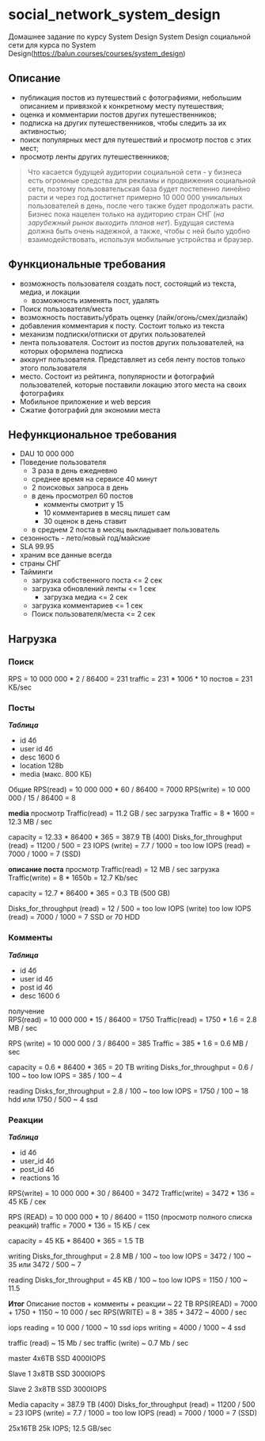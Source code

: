 # social_network_system_design
Домашнее задание по курсу System Design
System Design социальной сети для курса по System Design(https://balun.courses/courses/system_design)

## Описание
- публикация постов из путешествий с фотографиями, небольшим описанием и привязкой к конкретному месту путешествия;
- оценка и комментарии постов других путешественников;
- подписка на других путешественников, чтобы следить за их активностью;
- поиск популярных мест для путешествий и просмотр постов с этих мест;
- просмотр ленты других путешественников;

> Что касается будущей аудитории социальной сети - у бизнеса есть огромные средства для рекламы и продвижения социальной сети, поэтому пользовательская база будет постепенно линейно расти и через год достигнет примерно 10 000 000 уникальных пользователей в день, после чего также будет продолжать расти. Бизнес пока нацелен только на аудиторию стран СНГ (*на зарубежный рынок выходить планов нет*). Будущая система должна быть очень надежной, а также, чтобы с ней было удобно взаимодействовать, используя мобильные устройства и браузер.


## Функциональные требования
- возможность пользователя создать пост, состоящий из текста, медиa, и локации
  - возможность изменять пост, удалять
- Поиск пользователя/места
- возможность поставить/убрать оценку (лайк/огонь/смех/дизлайк)
- добавления комментария к посту. Состоит только из текста
- механизм подписки/отписки от других пользователей
- лента пользователя. Состоит из постов других пользователей, на которых оформлена подписка
- аккаунт пользователя. Представляет из себя ленту постов только этого пользователя
- место. Состоит из рейтинга, популярности и фотографий пользователей, которые поставили локацию этого места на своих фотографиях
- Мобильное приложение и web версия
- Сжатие фотографий для экономии места

## Нефункциональное требования
- DAU 10 000 000
- Поведение пользователя
  - 3 раза в день ежедневно
  - среднее время на сервисе 40 минут
  - 2 поисковых запроса в день
  - в день просмотрел 60 постов
    - комменты смотрит у 15
    - 10 комментариев в месяц пишет сам
    - 30 оценок в день ставит
  - в среднем 2 поста в месяц выкладывает пользователь
- сезонность - лето/новый год/майские
- SLA 99.95
- храним все данные всегда
- страны СНГ
- Тайминги
  - загрузка собственного поста <= 2 сек
  - загрузка обновлений ленты <= 1 сек
    - загрузка медиа <= 2 сек
  - загрузка комментариев <= 1 сек
  - Поиск пользователя/места <= 2 сек

## Нагрузка    
### Поиск 
RPS = 10 000 000 * 2 / 86400 = 231
traffic = 231 * 100б * 10 постов = 231 КБ/sec


### Посты
_**Таблица**_
- id 4б
- user id 4б
- desc 1600 б
- location 128b
- media (макс. 800 КБ)

Общие
RPS(read) = 10 000 000 * 60 / 86400 = 7000 
RPS(write) = 10 000 000 / 15 / 86400 = 8

**media**
просмотр
Traffic(read) =  11.2 GB / sec
загрузка
Traffic = 8 * 1600 = 12.3 MB / sec

capacity = 12.33 * 86400 * 365  = 387.9 TB (400)
Disks_for_throughput (read) = 11200 / 500 = 23 
IOPS (write) = 7.7 / 1000 = too low
IOPS (read) = 7000 / 1000 = 7 (SSD)

**описание поста**
просмотр
Traffic(read) =  12 MB / sec
загрузка
Traffic(write) = 8 * 1650b = 12.7 Kb/sec

capacity = 12.7 * 86400 * 365  = 0.3 TB (500 GB)

Disks_for_throughput (read) = 12 / 500 = too low
IOPS (write) too low
IOPS (read) = 7000 / 1000 = 7 SSD or 70 HDD


### Комменты
_**Таблица**_
- id 4б
- user id 4б
- post id 4б
- desc 1600 б

получение  
RPS(read) = 10 000 000 * 15 / 86400 = 1750 
Traffic(read) =  1750 * 1.6 = 2.8 MB / sec

RPS (write) = 10 000 000 / 3 / 86400 = 385
Traffic = 385 * 1.6 = 0.6 MB / sec

capacity = 0.6 * 86400 * 365 = 20 TB
writing
Disks_for_throughput = 0.6 / 100 ~ too low
IOPS = 385 / 100 ~ 4 

reading 
Disks_for_throughput = 2.8 / 100 ~ too low
IOPS = 1750 / 100 ~ 18 hdd или 1750 / 500 ~ 4 ssd



### Реакции
_**Таблица**_
- id 4б
- user_id 4б
- post_id 4б
- reactions 1б

RPS(write) = 10 000 000 * 30 / 86400 = 3472
Traffic(write) = 3472 * 13б = 45 КБ / сек

RPS (READ) = 10 000 000 * 10 / 86400 = 1150 (просмотр полного списка реакций)
traffic = 7000 * 13б = 15 КБ / сек

capacity = 45 КБ * 86400 * 365 = 1.5 TB

writing 
Disks_for_throughput = 2.8 MB / 100 ~ too low
IOPS = 3472 / 100 ~ 35 или 3472 / 500 ~ 7

reading
Disks_for_throughput = 45 KB / 100 ~ too low
IOPS = 1150 / 100 ~ 11.5

**Итог**
Описание постов + комменты + реакции ~ 22 TB
RPS(READ) = 7000 + 1750 + 1150 ~ 10 000 / sec
RPS(WRITE) = 8 + 385 + 3472 ~ 4000 / sec

iops reading = 10 000 / 1000 ~ 10 ssd
iops writing = 4000 / 1000 ~ 4 ssd

traffic (read) ~ 15 Mb / sec
traffic (write) ~ 0.7 Mb / sec

master
4x6TB SSD 4000IOPS

Slave 1
3x8TB SSD 3000IOPS

Slave 2 
3x8TB SSD 3000IOPS


Media
capacity = 387.9 TB (400)
Disks_for_throughput (read) = 11200 / 500 = 23 
IOPS (write) = 7.7 / 1000 = too low
IOPS (read) = 7000 / 1000 = 7 (SSD)

25x16TB 25k IOPS; 12.5 GB/sec 
